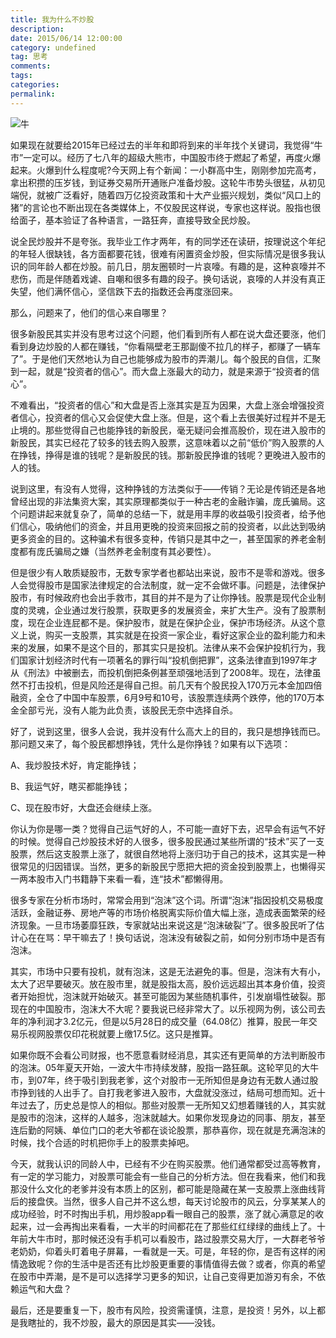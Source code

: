 ```yaml
---
title: 我为什么不炒股
description:
date: 2015/06/14 12:00:00
category: undefined
tag: 思考
comments:
tags:
categories:
permalink:
---
```



![牛](http://assets.septenary.cn/user/1/image/fa2cddd0-f0a9-429a-a382-91e0e857d726)

如果现在就要给2015年已经过去的半年和即将到来的半年找个关键词，我觉得“牛市”一定可以。经历了七八年的超级大熊市，中国股市终于燃起了希望，再度火爆起来。火爆到什么程度呢?今天网上有个新闻：一小群高中生，刚刚参加完高考，拿出积攒的压岁钱，到证券交易所开通账户准备炒股。这轮牛市势头很猛，从初见端倪，就被广泛看好，随着四万亿投资政策和十大产业振兴规划，类似“风口上的猪”的言论也不断出现在各类媒体上，不仅股民这样说，专家也这样说。股指也很给面子，基本验证了各种语言，一路狂奔，直接导致全民炒股。

<!--more-->

说全民炒股并不是夸张。我毕业工作才两年，有的同学还在读研，按理说这个年纪的年轻人很缺钱，各方面都要花钱，很难有闲置资金炒股，但实际情况是很多我认识的同年龄人都在炒股。前几日，朋友圈顿时一片哀嚎。有趣的是，这种哀嚎并不悲伤，而是伴随着戏谑、自嘲和很多有趣的段子。换句话说，哀嚎的人并没有真正失望，他们满怀信心，坚信跌下去的指数还会再度涨回来。

那么，问题来了，他们的信心来自哪里？

很多新股民其实并没有思考过这个问题，他们看到所有人都在说大盘还要涨，他们看到身边炒股的人都在赚钱，“你看隔壁老王那副傻不拉几的样子，都赚了一辆车了”。于是他们天然地认为自己也能够成为股市的弄潮儿。每个股民的自信，汇聚到一起，就是“投资者的信心”。而大盘上涨最大的动力，就是来源于“投资者的信心”。

不难看出，“投资者的信心”和大盘是否上涨其实是互为因果，大盘上涨会增强投资者信心，投资者的信心又会促使大盘上涨。但是，这个看上去很美好过程并不是无止境的。那些觉得自己也能挣钱的新股民，毫无疑问会推高股价，现在进入股市的新股民，其实已经花了较多的钱去购入股票，这意味着以之前“低价”购入股票的人在挣钱，挣得是谁的钱呢？是新股民的钱。那新股民挣谁的钱呢？更晚进入股市的人的钱。

说到这里，有没有人觉得，这种挣钱的方法类似于——传销？无论是传销还是各地曾经出现的非法集资大案，其实原理都类似于一种古老的金融诈骗，庞氏骗局。这个问题讲起来就复杂了，简单的总结一下，就是用丰厚的收益吸引投资者，给予他们信心，吸纳他们的资金，并且用更晚的投资来回报之前的投资者，以此达到吸纳更多资金的目的。这种骗术有很多变种，传销只是其中之一，甚至国家的养老金制度都有庞氏骗局之嫌（当然养老金制度有其必要性）。

但是很少有人敢质疑股市，无数专家学者也都站出来说，股市不是零和游戏。很多人会觉得股市是国家法律规定的合法制度，就一定不会做坏事。问题是，法律保护股市，有时候政府也会出手救市，其目的并不是为了让你挣钱。股票是现代企业制度的灵魂，企业通过发行股票，获取更多的发展资金，来扩大生产。没有了股票制度，现在企业连屁都不是。保护股市，就是在保护企业，保护市场经济。从这个意义上说，购买一支股票，其实就是在投资一家企业，看好这家企业的盈利能力和未来的发展，如果不是这个目的，那其实只是投机。法律从来不会保护投机行为，我们国家计划经济时代有一项著名的罪行叫“投机倒把罪”，这条法律直到1997年才从《刑法》中被删去，而投机倒把条例甚至顽强地活到了2008年。现在，法律虽然不打击投机，但是风险还是得自己担。前几天有个股民投入170万元本金加四倍融资，全仓了中国中车股票，6月9号和10号，该股票连续两个跌停，他的170万本金全部亏光，没有人能为此负责，该股民无奈中选择自杀。

好了，说到这里，很多人会说，我并没有什么高大上的目的，我只是想挣钱而已。那问题又来了，每个股民都想挣钱，凭什么是你挣钱？如果有以下选项：

A、我炒股技术好，肯定能挣钱；

B、我运气好，瞎买都能挣钱；

C、现在股市好，大盘还会继续上涨。

你认为你是哪一类？觉得自己运气好的人，不可能一直好下去，迟早会有运气不好的时候。觉得自己炒股技术好的人很多，很多股民通过某些所谓的“技术”买了一支股票，然后这支股票上涨了，就很自然地将上涨归功于自己的技术，这其实是一种很常见的归因错误。当然，更多的新股民宁愿把大把的资金投到股票上，也懒得买一两本股市入门书籍静下来看一看，连“技术”都懒得用。

很多专家在分析市场时，常常会用到“泡沫”这个词。所谓“泡沫”指因投机交易极度活跃，金融证券、房地产等的市场价格脱离实际价值大幅上涨，造成表面繁荣的经济现象。一旦市场萎靡狂跌，专家就站出来说这是“泡沫破裂”了。很多股民听了估计心在在骂：早干嘛去了！换句话说，泡沫没有破裂之前，如何分别市场中是否有泡沫。

其实，市场中只要有投机，就有泡沫，这是无法避免的事。但是，泡沫有大有小，太大了迟早要破灭。放在股市里，就是股指太高，股价远远超出其本身价值，投资者开始担忧，泡沫就开始破灭。甚至可能因为某些随机事件，引发崩塌性破裂。那现在的中国股市，泡沫大不大呢？要我说已经非常大了。以乐视网为例，该公司去年的净利润才3.2亿元，但是以5月28日的成交量（64.08亿）推算，股民一年交易乐视网股票仅印花税就要上缴17.5亿。这只是推算。

如果你既不会看公司财报，也不愿意看财经消息，其实还有更简单的方法判断股市的泡沫。05年夏天开始，一波大牛市持续发酵，股指一路狂飙。这轮罕见的大牛市，到07年，终于吸引到我老爹，这个对股市一无所知但是身边有无数人通过股市挣到钱的人出手了。自打我老爹进入股市，大盘就没涨过，结局可想而知。近十年过去了，历史总是惊人的相似。那些对股票一无所知又幻想着赚钱的人，其实就是股市的泡沫，这样的人越多，泡沫就越大。如果你发现身边的同事、朋友，甚至连后勤的阿姨、单位门口的老大爷都在谈论股票，那恭喜你，现在就是充满泡沫的时候，找个合适的时机把你手上的股票卖掉吧。

今天，就我认识的同龄人中，已经有不少在购买股票。他们通常都受过高等教育，有一定的学习能力，对股票可能会有一些自己的分析方法。但在我看来，他们和我那没什么文化的老爹并没有本质上的区别，都可能是隐藏在某一支股票上涨曲线背后的接盘侠。当然，很多人自己并不这么想，每天讨论股市的风云，分享某某人的成功经验，时不时掏出手机，用炒股app看一眼自己的股票，涨了就心满意足的收起来，过一会再掏出来看看，一大半的时间都花在了那些红红绿绿的曲线上了。十年前大牛市时，那时候还没有手机可以看股市，路过股票交易大厅，一大群老爷爷老奶奶，仰着头盯着电子屏幕，一看就是一天。可是，年轻的你，是否有这样的闲情逸致呢？你的生活中是否还有比炒股更重要的事情值得去做？或者，你真的希望在股市中弄潮，是不是可以选择学习更多的知识，让自己变得更加游刃有余，不依赖运气和大盘？

最后，还是要重复一下，股市有风险，投资需谨慎，注意，是投资！另外，以上都是我瞎扯的，我不炒股，最大的原因是其实——没钱。
